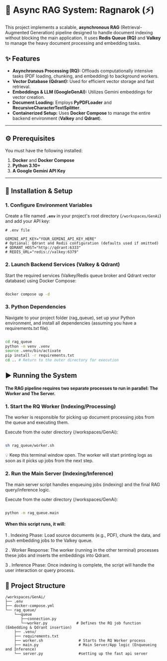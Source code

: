 # 🤖 Async RAG System: Ragnarok (⚡)

This project implements a scalable, **asynchronous RAG** (Retrieval-Augmented Generation) pipeline designed to handle document indexing without blocking the main application. It uses **Redis Queue (RQ)** and **Valkey** to manage the heavy document processing and embedding tasks.

## ✨ Features

* **Asynchronous Processing (RQ):** Offloads computationally intensive tasks (PDF loading, chunking, and embedding) to background workers.
* **Vector Database (Qdrant):** Used for efficient vector storage and fast retrieval.
* **Embeddings & LLM (GoogleGenAI):** Utilizes Gemini embeddings for vector creation.
* **Document Loading:** Employs **PyPDFLoader** and **RecursiveCharacterTextSplitter**.
* **Containerized Setup:** Uses **Docker Compose** to manage the entire backend environment (**Valkey** and **Qdrant**).

***

## ⚙️ Prerequisites

You must have the following installed:

1.  **Docker** and **Docker Compose**
2.  **Python 3.10+**
3.  **A Google Gemini API Key**

***

## 🚀 Installation & Setup

### 1. Configure Environment Variables

Create a file named **`.env`** in your project's root directory (`/workspaces/GenAi`) and add your API key:

```env
# .env file

GEMINI_API_KEY="YOUR_GEMINI_API_KEY_HERE"
# Optional: Qdrant and Redis configuration (defaults used if omitted)
# QDRANT_HOST="http://qdrant:6333"
# REDIS_URL="redis://valkey:6379"
 `````
### 2. Launch Backend Services (Valkey & Qdrant)
Start the required services (Valkey/Redis queue broker and Qdrant vector database) using Docker Compose:

```Bash

docker compose up -d
 `````

### 3. Python Dependencies
Navigate to your project folder (rag_queue), set up your Python environment, and install all dependencies (assuming you have a requirements.txt file).

```Bash

cd rag_queue
python -m venv .venv
source .venv/bin/activate
pip install -r requirements.txt
cd .. # Return to the outer directory for execution
 `````

##  ▶️ Running the System

#### The RAG pipeline requires two separate processes to run in parallel: The Worker and The Server.

### 1. Start the RQ Worker (Indexing/Processing)
The worker is responsible for picking up document processing jobs from the queue and executing them.

Execute from the outer directory (/workspaces/GenAi):

```Bash

sh rag_queue/worker.sh
 `````
💡 Keep this terminal window open. The worker will start printing logs as soon as it picks up jobs from the next step.

### 2. Run the Main Server (Indexing/Inference)
The main server script handles enqueuing jobs (indexing) and the final RAG query/inference logic.

Execute from the outer directory (/workspaces/GenAi):
```Bash

python -m rag_queue.main
 `````
#### When this script runs, it will:
1 . Indexing Phase: Load source documents (e.g., PDF), chunk the data, and push embedding jobs to the Valkey queue.

2 . Worker Response: The worker (running in the other terminal) processes these jobs and inserts the embeddings into Qdrant.

3 . Inference Phase: Once indexing is complete, the script will handle the user interaction or query process.

## 📂 Project Structure
```
/workspaces/GenAi/
├── .env
├── docker-compose.yml
└── rag_queue/
    └──queue
       ├──connection.py
       └──worker.py             # Defines the RQ job function (Embedding & Qdrant insertion)
    ├── .venv/
    ├── requirements.txt
    ├── worker.sh                # Starts the RQ Worker process
    ├── main.py                  # Main Server/App logic (Enqueueing and Inference)      
    └── server.py                #setting up the fast api server

```

